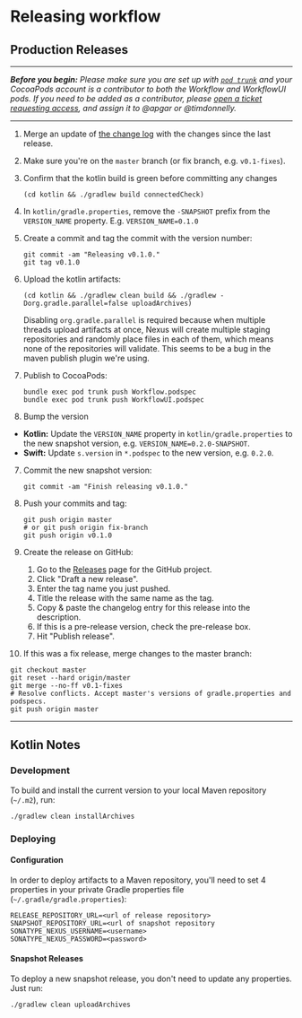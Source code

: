 # Releasing workflow

## Production Releases

---

***Before you begin:*** *Please make sure you are set up with [`pod trunk`](https://guides.cocoapods.org/making/getting-setup-with-trunk.html) and your CocoaPods account is a contributor to both the Workflow and WorkflowUI pods. If you need to be added as a contributor, please [open a ticket requesting access](https://github.com/square/workflow/issues/new), and assign it to @apgar or @timdonnelly.*

---

1. Merge an update of [the change log](CHANGELOG.md) with the changes since the last release.

1. Make sure you're on the `master` branch (or fix branch, e.g. `v0.1-fixes`).

1. Confirm that the kotlin build is green before committing any changes
   ```
   (cd kotlin && ./gradlew build connectedCheck)
   ```

2. In `kotlin/gradle.properties`, remove the `-SNAPSHOT` prefix from the `VERSION_NAME` property.
   E.g. `VERSION_NAME=0.1.0`

3. Create a commit and tag the commit with the version number:
   ```
   git commit -am "Releasing v0.1.0."
   git tag v0.1.0
   ```

4. Upload the kotlin artifacts:
   ```
   (cd kotlin && ./gradlew clean build && ./gradlew -Dorg.gradle.parallel=false uploadArchives)
   ```

   Disabling `org.gradle.parallel` is required because when multiple threads upload artifacts at once,
   Nexus will create multiple staging repositories and randomly place files in each of them, which means
   none of the repositories will validate. This seems to be a bug in the maven publish plugin we're using.

5. Publish to CocoaPods:
    ```
    bundle exec pod trunk push Workflow.podspec
    bundle exec pod trunk push WorkflowUI.podspec
    ```

6. Bump the version
  - **Kotlin:** Update the `VERSION_NAME` property in `kotlin/gradle.properties` to the new snapshot 
    version, e.g. `VERSION_NAME=0.2.0-SNAPSHOT`.
  - **Swift:** Update `s.version` in `*.podspec` to the new version, e.g. `0.2.0`.

7. Commit the new snapshot version:
   ```
   git commit -am "Finish releasing v0.1.0."
   ```

8. Push your commits and tag:
   ```
   git push origin master
   # or git push origin fix-branch
   git push origin v0.1.0
   ```

9. Create the release on GitHub:
     1. Go to the [Releases](https://github.com/square/workflow/releases) page for the GitHub project.
     2. Click "Draft a new release".
     3. Enter the tag name you just pushed.
     4. Title the release with the same name as the tag.
     5. Copy & paste the changelog entry for this release into the description.
     6. If this is a pre-release version, check the pre-release box.
     7. Hit "Publish release".

10. If this was a fix release, merge changes to the master branch:
   ```
   git checkout master
   git reset --hard origin/master
   git merge --no-ff v0.1-fixes
   # Resolve conflicts. Accept master's versions of gradle.properties and podspecs.
   git push origin master
   ```

---

## Kotlin Notes

### Development

To build and install the current version to your local Maven repository (`~/.m2`), run:

```
./gradlew clean installArchives
```

### Deploying

#### Configuration

In order to deploy artifacts to a Maven repository, you'll need to set 4 properties in your
private Gradle properties file (`~/.gradle/gradle.properties`):

```
RELEASE_REPOSITORY_URL=<url of release repository>
SNAPSHOT_REPOSITORY_URL=<url of snapshot repository
SONATYPE_NEXUS_USERNAME=<username>
SONATYPE_NEXUS_PASSWORD=<password>
```

#### Snapshot Releases

To deploy a new snapshot release, you don't need to update any properties. Just run:

```
./gradlew clean uploadArchives
```
